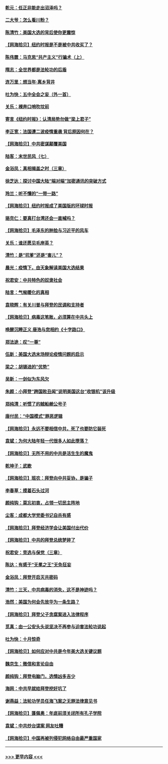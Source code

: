 #### [乾元：任正非能走出沼泽吗？](../pages/nsc993/n12515831.md?t=11010651) 
#### [二大爷：怎么看川粉？](../pages/nsc993/n12515820.md?t=11010651) 
#### [陈清竹：美国大选的背后使你更震惊](../pages/nsc993/n12515589.md?t=11010651) 
#### [【网海拾贝】纽约时报是不是被中共收买了？](../pages/nsc993/n12515122.md?t=11010651) 
#### [陈伟霆：马克思“共产主义”行骗术（上）](../pages/nsc993/n12510217.md?t=11010651) 
#### [隋志：全世界都是法轮功的后盾](../pages/nsc993/n12510636.md?t=11010651) 
#### [连万里：想当年‧离乡背井](../pages/nsc993/n12510623.md?t=11010651) 
#### [吐为快：五中全会之妄（外一首）](../pages/nsc993/n12510470.md?t=11010651) 
#### [关乐：裸奔口哨吹坟前](../pages/nsc993/n12510403.md?t=11010651) 
#### [寄言《纽约时报》：认清局势勿做“梁上君子”](../pages/nsc993/n12510042.md?t=11010651) 
#### [李正宽：法国遭二波疫情重袭 背后原因何在？](../pages/nsc993/n12509971.md?t=11010651) 
#### [【网海拾贝】中共密谋颠覆美国](../pages/nsc993/n12509816.md?t=11010651) 
#### [陆客：末世民风（七）](../pages/nsc993/n12507822.md?t=11010651) 
#### [金浴凤：真相揭盖之时（三章）](../pages/nsc993/n12507804.md?t=11010651) 
#### [徐芝达：探讨中国大陆“端对端”加密通讯的突破方式](../pages/nsc993/n12507682.md?t=11010651) 
#### [玲兰：听不懂的“一带一路”](../pages/nsc993/n12507669.md?t=11010651) 
#### [【网海拾贝】纽约时报成了美国版的环球时报](../pages/nsc993/n12507053.md?t=11010651) 
#### [骆克仁：要真打台湾还会一直喊吗？](../pages/nsc993/n12506843.md?t=11010651) 
#### [【网海拾贝】毛泽东的肿脸与习近平的风车](../pages/nsc993/n12504537.md?t=11010651) 
#### [关乐：谁还愿见毛岸英？](../pages/nsc993/n12503866.md?t=11010651) 
#### [清竹：是“坑爹”还是“害儿”？](../pages/nsc993/n12503034.md?t=11010651) 
#### [晨光：疫情下，由天象解读美国大选结果](../pages/nsc993/n12502536.md?t=11010651) 
#### [祝君安：中共特色的奴隶社会](../pages/nsc993/n12501529.md?t=11010651) 
#### [陆言：气候暖化的真相](../pages/nsc993/n12501183.md?t=11010651) 
#### [袁晓辉：有关川普与拜登的民调和支持者](../pages/nsc993/n12500433.md?t=11010651) 
#### [【网海拾贝】病毒这笔账，必须算在中共头上](../pages/nsc993/n12500320.md?t=11010651) 
#### [唤醒沉睡正义 唐浩与您相约《十字路口》](../pages/nsc993/n12497980.md?t=11010651) 
#### [郑法途：叹“一尊”](../pages/nsc993/n12498837.md?t=11010651) 
#### [伍新：美国大选末场辩论疫情问题的启示](../pages/nsc993/n12498829.md?t=11010651) 
#### [梁之：胡锡进的“优势”](../pages/nsc993/n12498780.md?t=11010651) 
#### [吴新：一剑似为东风欠](../pages/nsc993/n12498772.md?t=11010651) 
#### [朱颜：小拜登“跨国败丑闻”说明美国这台“收银机”该升级](../pages/nsc993/n12498731.md?t=11010651) 
#### [郑纯清：听惯了的贼船艄公号子](../pages/nsc993/n12498721.md?t=11010651) 
#### [唐付民：“中国模式”罪恶逻辑](../pages/nsc993/n12498310.md?t=11010651) 
#### [【网海拾贝】永远不要相信中共，死了也要防它装死](../pages/nsc993/n12498162.md?t=11010651) 
#### [袁斌：为何大陆年轻一代很多人如此堕落？](../pages/nsc993/n12495696.md?t=11010651) 
#### [【网海拾贝】无所不用的中共是活生生的魔鬼](../pages/nsc993/n12495621.md?t=11010651) 
#### [乾坤子：武歌](../pages/nsc993/n12493391.md?t=11010651) 
#### [【网海拾贝】班农：拜登向中共妥协，是骗子](../pages/nsc993/n12492877.md?t=11010651) 
#### [李春草：摸着石头过河](../pages/nsc993/n12491121.md?t=11010651) 
#### [颜纯钩：莫忘初衷，占领一切民主阵地](../pages/nsc993/n12490965.md?t=11010651) 
#### [尘客：成都大学党委书记自杀有感](../pages/nsc993/n12490950.md?t=11010651) 
#### [【网海拾贝】拜登经济学会让美国付出代价](../pages/nsc993/n12489662.md?t=11010651) 
#### [【网海拾贝】中共的拜登总统梦碎了](../pages/nsc993/n12487896.md?t=11010651) 
#### [祝君安：竞选与保党（三章）](../pages/nsc993/n12487258.md?t=11010651) 
#### [陈达：有感于“无冕之王”无免狂妄](../pages/nsc993/n12485133.md?t=11010651) 
#### [金浴凤：拜登开启灭共密码](../pages/nsc993/n12485125.md?t=11010651) 
#### [清竹：三天，中共病毒的消失，这不是神迹吗？](../pages/nsc993/n12485027.md?t=11010651) 
#### [浩然：美国为何会先放华为一条生路？](../pages/nsc993/n12484997.md?t=11010651) 
#### [【网海拾贝】拜登父子贪腐案进入法律程序](../pages/nsc993/n12484957.md?t=11010651) 
#### [觅真：由一公安头头说坚决不再参与迫害法轮功说起](../pages/nsc993/n12484212.md?t=11010651) 
#### [吐为快：十月惊奇](../pages/nsc993/n12484172.md?t=11010651) 
#### [【网海拾贝】如何应对中共是今年美大选关键议题](../pages/nsc993/n12483755.md?t=11010651) 
#### [魏京生：微信和言论自由](../pages/nsc993/n12483372.md?t=11010651) 
#### [颜纯钩：拜登电脑门，选情凶多吉少](../pages/nsc993/n12482666.md?t=11010651) 
#### [海网：中共早就给拜登挖好坑了](../pages/nsc993/n12482660.md?t=11010651) 
#### [谢燕益：法轮功学员任海飞案之无罪法律意见书](../pages/nsc993/n12482512.md?t=11010651) 
#### [【网海拾贝】蓬佩奥：年底前须关闭所有孔子学院](../pages/nsc993/n12482443.md?t=11010651) 
#### [袁斌：中共炒台谍案 网友吐糟](../pages/nsc993/n12481564.md?t=11010651) 
#### [【网海拾贝】中国再被列侵犯网络自由最严重国家](../pages/nsc993/n12479643.md?t=11010651) 

----
#### [ >>> 更早内容 <<< ](../indexes/nsc993-earlier.md)
